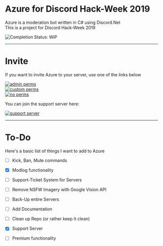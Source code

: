 # Azure for Discord Hack-Week 2019
Azure is a moderation bot written in C# using Discord.Net  
This is a project for Discord Hack-Week 2019

![Completion Status: WiP](https://img.shields.io/badge/Completion%20Status-Work%20in%20Progress-critical.svg)

---

# Invite

If you want to invite Azure to your server, use one of the links below

[![admin perms](https://img.shields.io/badge/Invite-Admin%20Permissions-important.svg "It is never recommended to invite a bot with admin permissions!")](https://discordapp.com/api/oauth2/authorize?client_id=592767862347661312&permissions=8&scope=bot)  
[![custom perms](https://img.shields.io/badge/Invite-Customizable%20Permissions-success.svg "Recommended Option where you can opt-out of certain permissions")](https://discordapp.com/api/oauth2/authorize?client_id=592767862347661312&permissions=2080894199&scope=bot)  
[![no perms](https://img.shields.io/badge/Invite-No%20Permissions-007FFF.svg "This bot will most likely not work without any permissions")](https://discordapp.com/api/oauth2/authorize?client_id=592767862347661312&permissions=0&scope=bot)

You can join the support server here:

[![support server](https://discordapp.com/api/guilds/593009615747416065/widget.png)](https://discord.gg/7PkVUbY)

---

# To-Do

Here's a basic list of things I want to add to Azure

- [ ] Kick, Ban, Mute commands
- [x] Modlog functionality
- [ ] Support-Ticket System for Servers
- [ ] Remove NSFW Imagery with Google Vision API
- [ ] Back-Up entire Servers

- [ ] Add Documentation
- [ ] Clean up Repo (or rather keep it clean)

- [x] Support Server
- [ ] Premium functionality 
